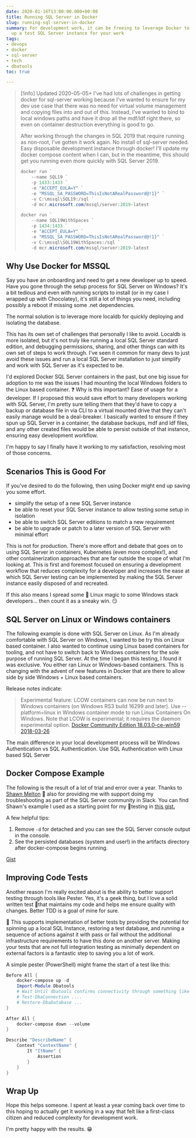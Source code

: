 ```yaml
---
date: 2020-01-16T13:00:00.000+00:00
title: Running SQL Server in Docker
slug: running-sql-server-in-docker
summary: For development work, it can be freeing to leverage Docker to simplify spinning
  up a test SQL Server instance for your work
tags:
- devops
- docker
- sql-server
- tech
- dbatools
toc: true

---
```

> [!info] Updated 2020-05-05+
> I've had lots of challenges in getting docker for sql-server working because I've wanted to ensure for my dev use case that there was no need for virtual volume management and copying files into and out of this. Instead, I've wanted to bind to local windows paths and have it drop all the mdf/ldf right there, so even on container destruction everything is good to go.
>
> After working through the changes in SQL 2019 that require running as non-root, I've gotten it work again. No install of sql-server needed. Easy disposable development instance through docker! I'll update my docker compose content when I can, but in the meantime, this should get you running even more quickly with SQL Server 2019.
>
> ```powershell
> docker run `
>     --name SQL19 `
>     -p 1433:1433 `
>     -e "ACCEPT_EULA=Y" `
>     -e "MSSQL_SA_PASSWORD=ThisIsNotARealPassword@!1}" `
>     -v C:\mssql\SQL19:/sql `
>     -d mcr.microsoft.com/mssql/server:2019-latest
>
> docker run `
>     --name SQL19WithSpaces `
>     -p 1434:1433 `
>     -e "ACCEPT_EULA=Y" `
>     -e "MSSQL_SA_PASSWORD=ThisIsNotARealPassword@!1}" `
>     -v C:\mssql\SQL19WithSpaces:/sql `
>     -d mcr.microsoft.com/mssql/server:2019-latest
> ```

## Why Use Docker for MSSQL

Say you have an onboarding and need to get a new developer up to speed. Have you gone through the setup process for SQL Server on Windows? It's a bit tedious and even with running scripts to install (or in my case I wrapped up with Chocolatey), it's still a lot of things you need, including possibly a reboot if missing some .net dependencies.

The normal solution is to leverage more localdb for quickly deploying and isolating the database.

This has its own set of challenges that personally I like to avoid. Localdb is more isolated, but it's not truly like running a local SQL Server standard edition, and debugging permissions, sharing, and other things can with its own set of steps to work through. I've seen it common for many devs to just avoid these issues and run a local SQL Server installation to just simplify and work with SQL Server as it's expected to be.

I'd explored Docker SQL Server containers in the past, but one big issue for adoption to me was the issues I had mounting the local Windows folders to the Linux based container. ❓ Why is this important? Ease of usage for a developer. If I proposed this would save effort to many developers working with SQL Server, I'm pretty sure telling them that they'd have to copy a backup or database file in via CLI to a virtual mounted drive that they can't easily manage would be a deal-breaker. I basically wanted to ensure if they spun up SQL Server in a container, the database backups, mdf and ldf files, and any other created files would be able to persist outside of that instance, ensuring easy development workflow.

I'm happy to say I finally have it working to my satisfaction, resolving most of those concerns.

## Scenarios This is Good For

If you've desired to do the following, then using Docker might end up saving you some effort.

* simplify the setup of a new SQL Server instance
* be able to reset your SQL Server instance to allow testing some setup in isolation
* be able to switch SQL Server editions to match a new requirement
* be able to upgrade or patch to a later version of SQL Server with minimal effort

This is not for production. There's more effort and debate that goes on to using SQL Server in containers, Kubernetes (even more complex!), and other containerization approaches that are far outside the scope of what I'm looking at. This is first and foremost focused on ensuring a development workflow that reduces complexity for a developer and increases the ease at which SQL Server testing can be implemented by making the SQL Server instance easily disposed of and recreated.

If this also means I spread some 🐧 Linux magic to some Windows stack developers... then count it as a sneaky win. 😏

## SQL Server on Linux or Windows containers

The following example is done with SQL Server on Linux. As I'm already comfortable with SQL Server on Windows, I wanted to be try this on Linux based container. I also wanted to continue using Linux based containers for tooling, and not have to switch back to Windows containers for the sole purpose of running SQL Server. At the time I began this testing, I found it was exclusive. You either ran Linux or Windows-based containers. This is changing with the advent of new features in Docker that are there to allow side by side Windows + Linux based containers.

Release notes indicate:

> Experimental feature: LCOW containers can now be run next to Windows containers (on Windows RS3 build 16299 and later). Use --platform=linux in Windows container mode to run Linux Containers On Windows. Note that LCOW is experimental; it requires the daemon experimental option. [Docker Community Edition 18.03.0-ce-win59 2018-03-26](https://docs.docker.com/docker-for-windows/release-notes/)

The main difference in your local development process will be Windows Authentication vs SQL Authentication. Use SQL Authentication with Linux based SQL Server

## Docker Compose Example

The following is the result of a lot of trial and error over a year. Thanks to [Shawn Melton](https://wsmelton.github.io/) 👏 also for providing me with support doing my troubleshooting as part of the SQL Server community in Slack. You can find Shawn's example I used as a starting point for my 🧪testing in [this gist.](https://gist.github.com/wsmelton/7cce0f6930bb3e60c2dfacc7cf174ccf)

A few helpful tips:

1. Remove `-d` for detached and you can see the SQL Server console output in the console.
2. See the persisted databases (system and user!) in the artifacts directory after docker-compose begins running.

[Gist](https://gist.github.com/sheldonhull/a70a3a731b329b67f47a331c64c72ab5)

## Improving Code Tests

Another reason I'm really excited about is the ability to better support testing through tools like Pester. Yes, it's a geek thing, but I love a solid written test 🧪that maintains my code and helps me ensure quality with changes. Better TDD is a goal of mine for sure.

🔨 This supports implementation of better tests by providing the potential for spinning up a local SQL Instance, restoring a test database, and running a sequence of actions against it with pass or fail without the additional infrastructure requirements to have this done on another server. Making your tests that are not full integration testing as minimally dependent on external factors is a fantastic step to saving you a lot of work.

A simple pester (PowerShell) might frame the start of a test like this:

```powershell
Before All {
    docker-compose up -d
    Import-Module Dbatools
    # Wait Until dbatools confirms connectivity through something like test-dbaconnection, then proceed with tests
    # Test-DbaConnection ....
    # Restore-DbaDatabase ...
}

After All {
    docker-compose down --volume
}

Describe "DescribeName" {
    Context "ContextName" {
        It "ItName" {
            Assertion
        }
    }
}
```

## Wrap Up

Hope this helps someone. I spent at least a year coming back over time to this hoping to actually get it working in a way that felt like a first-class citizen and reduced complexity for development work.

I'm pretty happy with the results. 😁
